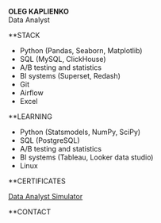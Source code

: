**OLEG KAPLIENKO**  
Data Analyst

**STACK

- Python (Pandas, Seaborn, Matplotlib)  
- SQL (MySQL, ClickHouse)  
- A/B testing and statistics  
- BI systems (Superset, Redash)  
- Git  
- Airflow  
- Excel  

**LEARNING

- Python (Statsmodels, NumPy, SciPy)  
- SQL (PostgreSQL)  
- A/B testing and statistics  
- BI systems (Tableau, Looker data studio)  
- Linux  

**CERTIFICATES

[Data Analyst Simulator](https://lab.karpov.courses/certificate/3f4910d2-f746-4339-9090-d13d2a7b0396/en/)

**CONTACT



<!--
**okappa78/okappa78** is a ✨ _special_ ✨ repository because its `README.md` (this file) appears on your GitHub profile.

Here are some ideas to get you started:

- 🔭 I’m currently working on ...
- 🌱 I’m currently learning ...
- 👯 I’m looking to collaborate on ...
- 🤔 I’m looking for help with ...
- 💬 Ask me about ...
- 📫 How to reach me: ...
- 😄 Pronouns: ...
- ⚡ Fun fact: ...
-->
